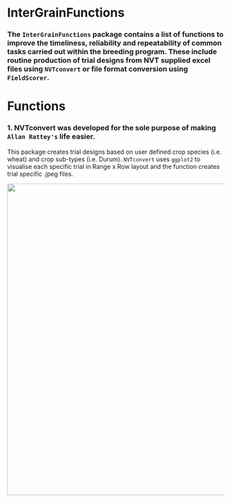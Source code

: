 # InterGrainFunctions

### The `InterGrainFunctions` package contains a list of functions to improve the timeliness, reliability and repeatability of common tasks carried out within the breeding program. These include routine production of trial designs from NVT supplied excel files using `NVTconvert` or file format conversion using `FieldScorer`.

# Functions
### 1. NVTconvert was developed for the sole purpose of making `Allan Rattey's` life easier.

This package creates trial designs based on user defined crop species (i.e. wheat) and crop sub-types (i.e. Durum). `NVTconvert` uses `ggplot2` to visualise each specific trial   in Range x Row layout and the function creates trial specific .jpeg files.
 
<img src="https://github.com/CalumWatt/NVTconvert/blob/1a88d84337d08c1363d7f23971d788a8ebce449d/figs/Ballidu%20-%20WA%20-%20WMaA21BALL6%20-%20Main%20Season%20.jpeg" width="720px">
